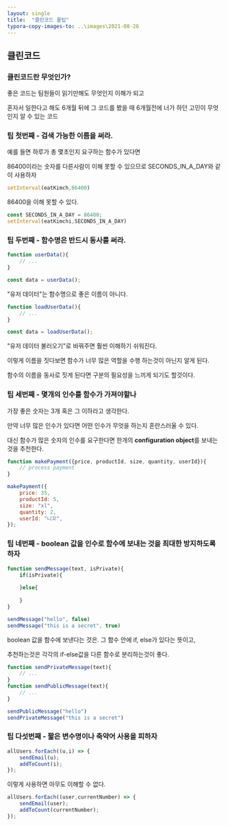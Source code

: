 ```yaml
---
layout: single
title:  "클린코드 꿀팁"
typora-copy-images-to: ..\images\2021-08-26
---
```


## 클린코드

### 클린코드란 무엇인가?

좋은 코드는 팀원들이 읽기만해도 무엇인지 이해가 되고

혼자서 일한다고 해도 6개월 뒤에 그 코드를 봤을 때 6개월전에 너가 하던 고민이 무엇인지 알 수 있는 코드




### 팁 첫번째 - 검색 가능한 이름을 써라.

예를 들면 하루가 총 몇초인지 요구하는 함수가 있다면

86400이라는 숫자를 다른사람이 이해 못할 수 있으므로 SECONDS_IN_A_DAY와 같이 사용하자



```javascript
setInterval(eatKimch,86400)
```

86400을 이해 못할 수 있다.

```javascript
const SECONDS_IN_A_DAY = 86400;
setInterval(eatKimchi,SECONDS_IN_A_DAY)
```



### 팁 두번째 - 함수명은 반드시 동사를 써라.



```javascript
function userData(){
    // ...
}

const data = userData();
```

"유저 데이터"는 함수명으로 좋은 이름이 아니다.

```javascript
function loadUserData(){
    // ...
}

const data = loadUserData();
```

"유저 데이터 불러오기"로 바꿔주면 훨씬 이해하기 쉬워진다.



이렇게 이름을 짓다보면 함수가 너무 많은 역할을 수행 하는것이 아닌지 알게 된다.

함수의 이름을 동사로 짓게 된다면 구분의 필요성을 느끼게 되기도 할것이다.



### 팁 세번째 - 몇개의 인수를 함수가 가져야할나

가장 좋은 숫자는 3개 혹은 그 이하라고 생각한다.

만약 너무 많은 인수가 있다면 어떤 인수가 무엇을 하는지 혼란스러울 수 있다.

대신 함수가 많은 숫자의 인수를 요구한다면 한개의 **configuration object**를 보내는 것을 추천한다.

```javascript
function makePayment({price, productId, size, quantity, userId}){
	// process payment
}

makePayment({
    price: 35,
    productId: 5,
    size: "xl",
    quantity: 2,
    userId: "니꼬",
});
```



### 팁 네번째 - boolean 값을 인수로 함수에 보내는 것을 최대한 방지하도록 하자

```javascript
function sendMessage(text, isPrivate){
    if(isPrivate){
        
    }else{
        
    }
}

sendMessage("hello", false)
sendMessage("this is a secret", true)
```

boolean 값을 함수에 보낸다는 것은. 그 함수 안에 if, else가 있다는 뜻이고,

추천하는것은 각각의 if-else값을 다른 함수로 분리하는것이 좋다.

```javascript
function sendPrivateMessage(text){
    // ...
}
function sendPublicMessage(text){
    // ...
}

sendPublicMessage("hello")
sendPrivateMessage("this is a secret")

```



### 팁 다섯번째 - 짧은 변수명이나 축약어 사용을 피하자

```javascript
allUsers.forEach((u,i) => {
	sendEmail(u);
	addToCount(i);
});
```

이렇게 사용하면 아무도 이해할 수 없다.

```javascript
allUsers.forEach((user,currentNumber) => {
	sendEmail(user);
	addToCount(currentNumber);
});
```

